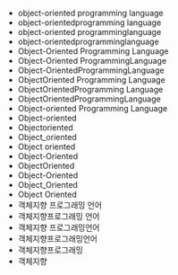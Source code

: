- object-oriented programming language
- object-orientedprogramming language
- object-oriented programminglanguage
- object-orientedprogramminglanguage
- Object-Oriented Programming Language
- Object-Oriented ProgrammingLanguage
- Object-OrientedProgrammingLanguage
- ObjectOriented Programming Language
- ObjectOrientedProgramming Language
- ObjectOrientedProgrammingLanguage
- Object-oriented Programming Language
- Object-oriented
- Objectoriented
- Object_oriented
- Object oriented
- Object-Oriented
- ObjectOriented
- Object-Oriented
- Object_Oriented
- Object Oriented
- 객체지향 프로그래밍 언어
- 객체지향프로그래밍 언어
- 객체지향 프로그래밍언어
- 객체지향프로그래밍언어
- 객체지향프로그래밍
- 객체지향